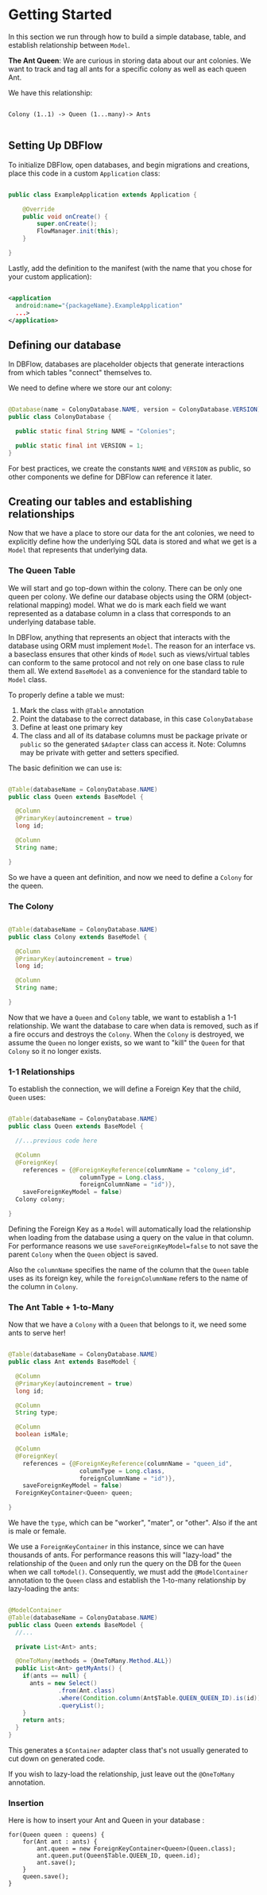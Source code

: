 # Getting Started


In this section we run through how to build a simple database, table, and establish
relationship between `Model`.

**The Ant Queen**: We are curious in storing data about our ant colonies. We want to
track and tag all ants for a specific colony as well as each queen Ant.

We have this relationship:

```

Colony (1..1) -> Queen (1...many)-> Ants


```

## Setting Up DBFlow

To initialize DBFlow, open databases, and begin migrations and creations, place
this code in a custom `Application` class:

```java

public class ExampleApplication extends Application {

    @Override
    public void onCreate() {
        super.onCreate();
        FlowManager.init(this);
    }

}

```

Lastly, add the definition to the manifest (with the name that you chose for your custom application):

```xml

<application
  android:name="{packageName}.ExampleApplication"
  ...>
</application>

```

## Defining our database

In DBFlow, databases are placeholder objects that generate interactions from which
tables "connect" themselves to.

We need to define where we store our ant colony:

```java

@Database(name = ColonyDatabase.NAME, version = ColonyDatabase.VERSION)
public class ColonyDatabase {

  public static final String NAME = "Colonies";

  public static final int VERSION = 1;
}

```

For best practices, we create the constants `NAME` and `VERSION` as public,
so other components we define for DBFlow can reference it later.

## Creating our tables and establishing relationships

Now that we have a place to store our data for the ant colonies, we need to explicitly
define how the underlying SQL data is stored and what we get is a `Model` that represents
that underlying data.

### The Queen Table

We will start and go top-down within the colony. There can be only one queen per colony.
We define our database objects using the ORM (object-relational mapping) model. What we
do is mark each field we want represented as a database column in a class that corresponds
to an underlying database table.

In DBFlow, anything that represents an object that interacts with the database using ORM
must implement `Model`. The reason for an interface vs. a baseclass ensures that other kinds
of `Model` such as views/virtual tables can conform to the same protocol and not rely
on one base class to rule them all. We extend `BaseModel` as a convenience for the standard
table to `Model` class.

To properly define a table we must:
  1. Mark the class with `@Table` annotation
  2. Point the database to the correct database, in this case `ColonyDatabase`
  3. Define at least one primary key
  4. The class and all of its database columns must be package private or `public`
  so the generated `$Adapter` class can access it. Note: Columns may be private with getter and setters specified.

The basic definition we can use is:

```java

@Table(databaseName = ColonyDatabase.NAME)
public class Queen extends BaseModel {

  @Column
  @PrimaryKey(autoincrement = true)
  long id;

  @Column
  String name;

}

```
So we have a queen ant definition, and now we need to define a `Colony` for the queen.

### The Colony

```java

@Table(databaseName = ColonyDatabase.NAME)
public class Colony extends BaseModel {

  @Column
  @PrimaryKey(autoincrement = true)
  long id;

  @Column
  String name;

}


```

Now that we have a `Queen` and `Colony` table, we want to establish a 1-1 relationship.
We want the database to care when data is removed, such as if a fire occurs and destroys the `Colony`.
When the `Colony` is destroyed, we assume the `Queen` no longer exists, so we want
to "kill" the `Queen` for that `Colony` so it no longer exists.

### 1-1 Relationships

To establish the connection, we will define a Foreign Key that the child, `Queen` uses:

```java

@Table(databaseName = ColonyDatabase.NAME)
public class Queen extends BaseModel {

  //...previous code here

  @Column
  @ForeignKey(
    references = {@ForeignKeyReference(columnName = "colony_id",
                    columnType = Long.class,
                    foreignColumnName = "id")},
    saveForeignKeyModel = false)
  Colony colony;

}

```

Defining the Foreign Key as a `Model` will automatically load the relationship
when loading from the database using a query on the value in that column. For performance
reasons we use `saveForeignKeyModel=false` to not save the parent `Colony` when
the `Queen` object is saved.

Also the `columnName` specifies the name of the column that the `Queen` table uses as its
foreign key, while the `foreignColumnName` refers to the name of the column in `Colony`.

### The Ant Table + 1-to-Many

Now that we have a `Colony` with a `Queen` that belongs to it, we need some ants to
serve her!

```java

@Table(databaseName = ColonyDatabase.NAME)
public class Ant extends BaseModel {

  @Column
  @PrimaryKey(autoincrement = true)
  long id;

  @Column
  String type;

  @Column
  boolean isMale;

  @Column
  @ForeignKey(
    references = {@ForeignKeyReference(columnName = "queen_id",
                    columnType = Long.class,
                    foreignColumnName = "id")},
    saveForeignKeyModel = false)
  ForeignKeyContainer<Queen> queen;

}


```

We have the `type`, which can be "worker", "mater", or "other". Also if the
ant is male or female.

We use a `ForeignKeyContainer` in this instance, since we can have thousands of ants.
For performance reasons this will "lazy-load" the relationship of the `Queen` and only
run the query on the DB for the `Queen` when we call `toModel()`. Consequently, we must add
the `@ModelContainer` annotation to the `Queen` class and establish the 1-to-many
 relationship by lazy-loading the ants:

```java

@ModelContainer
@Table(databaseName = ColonyDatabase.NAME)
public class Queen extends BaseModel {
  //...

  private List<Ant> ants;

  @OneToMany(methods = {OneToMany.Method.ALL})
  public List<Ant> getMyAnts() {
    if(ants == null) {
      ants = new Select()
              .from(Ant.class)
              .where(Condition.column(Ant$Table.QUEEN_QUEEN_ID).is(id))
              .queryList();
    }
    return ants;
  }
}

```

This generates a `$Container` adapter class that's not usually generated to cut
down on generated code.

If you wish to lazy-load the relationship, just leave out the `@OneToMany` annotation.

### Insertion

Here is how to insert your Ant and Queen in your database :

```
for(Queen queen : queens) {
    for(Ant ant : ants) {
        ant.queen = new ForeignKeyContainer<Queen>(Queen.class);
        ant.queen.put(Queen$Table.QUEEN_ID, queen.id);
        ant.save();
    }
    queen.save();
}
```
